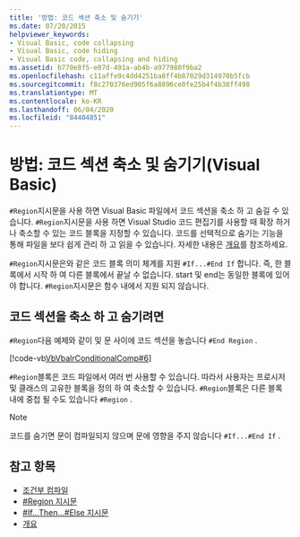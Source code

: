 ```yaml
---
title: '방법: 코드 섹션 축소 및 숨기기'
ms.date: 07/20/2015
helpviewer_keywords:
- Visual Basic, code collapsing
- Visual Basic, code hiding
- Visual Basic code, collapsing and hiding
ms.assetid: b770e8f5-e07d-491a-ab4b-a977980f9ba2
ms.openlocfilehash: c11affe9c4dd4251ba8ff4b87029d314970b5fcb
ms.sourcegitcommit: f8c270376ed905f6a8896ce0fe25b4f4b38ff498
ms.translationtype: MT
ms.contentlocale: ko-KR
ms.lasthandoff: 06/04/2020
ms.locfileid: "84404851"
---
```

# <a name="how-to-collapse-and-hide-sections-of-code-visual-basic"></a>방법: 코드 섹션 축소 및 숨기기(Visual Basic)

`#Region`지시문을 사용 하면 Visual Basic 파일에서 코드 섹션을 축소 하 고 숨길 수 있습니다. `#Region`지시문을 사용 하면 Visual Studio 코드 편집기를 사용할 때 확장 하거나 축소할 수 있는 코드 블록을 지정할 수 있습니다. 코드를 선택적으로 숨기는 기능을 통해 파일을 보다 쉽게 관리 하 고 읽을 수 있습니다. 자세한 내용은 [개요](/visualstudio/ide/outlining)를 참조하세요.

`#Region`지시문은와 같은 코드 블록 의미 체계를 지원 `#If...#End If` 합니다. 즉, 한 블록에서 시작 하 여 다른 블록에서 끝날 수 없습니다. start 및 end는 동일한 블록에 있어야 합니다. `#Region`지시문은 함수 내에서 지원 되지 않습니다.

## <a name="to-collapse-and-hide-a-section-of-code"></a>코드 섹션을 축소 하 고 숨기려면

`#Region`다음 예제와 같이 및 문 사이에 코드 섹션을 놓습니다 `#End Region` .

[!code-vb[VbVbalrConditionalComp#6](~/samples/snippets/visualbasic/VS_Snippets_VBCSharp/VbVbalrConditionalComp/VB/Class1.vb#6)]

`#Region`블록은 코드 파일에서 여러 번 사용할 수 있습니다. 따라서 사용자는 프로시저 및 클래스의 고유한 블록을 정의 하 여 축소할 수 있습니다. `#Region`블록은 다른 블록 내에 중첩 될 수도 있습니다 `#Region` .

> [!NOTE]
> 코드를 숨기면 문이 컴파일되지 않으며 문에 영향을 주지 않습니다 `#If...#End If` .

## <a name="see-also"></a>참고 항목

- [조건부 컴파일](conditional-compilation.md)
- [#Region 지시문](../../language-reference/directives/region-directive.md)
- [#If...Then...#Else 지시문](../../language-reference/directives/if-then-else-directives.md)
- [개요](/visualstudio/ide/outlining)
